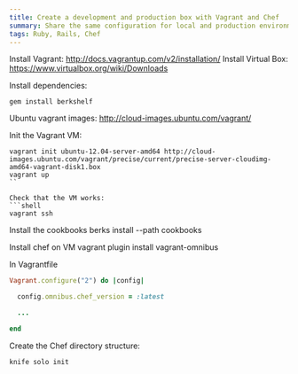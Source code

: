 ```yaml
---
title: Create a development and production box with Vagrant and Chef
summary: Share the same configuration for local and production environments
tags: Ruby, Rails, Chef
---
```


Install Vagrant: http://docs.vagrantup.com/v2/installation/
Install Virtual Box: https://www.virtualbox.org/wiki/Downloads

Install dependencies:
```shell
gem install berkshelf
```

Ubuntu vagrant images:
http://cloud-images.ubuntu.com/vagrant/

Init the Vagrant VM:
```shell
vagrant init ubuntu-12.04-server-amd64 http://cloud-images.ubuntu.com/vagrant/precise/current/precise-server-cloudimg-amd64-vagrant-disk1.box
vagrant up
``

Check that the VM works:
```shell
vagrant ssh
```

Install the cookbooks
berks install --path cookbooks

Install chef on VM
vagrant plugin install vagrant-omnibus

In Vagrantfile
```ruby
Vagrant.configure("2") do |config|

  config.omnibus.chef_version = :latest

  ...

end
```

Create the Chef directory structure:

```shell
knife solo init
```

